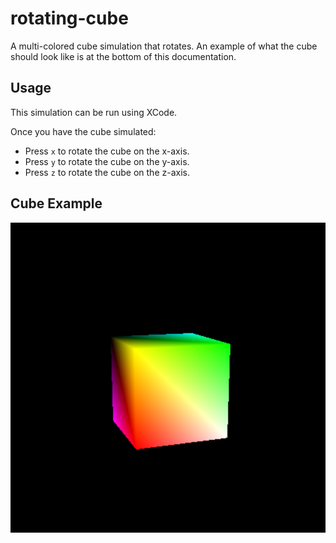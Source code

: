 # rotating-cube
A multi-colored cube simulation that rotates. An example of what the cube should look like is at the bottom of this documentation.

## Usage

This simulation can be run using XCode.

Once you have the cube simulated:

* Press `x` to rotate the cube on the x-axis.
* Press `y` to rotate the cube on the y-axis.
* Press `z` to rotate the cube on the z-axis.


## Cube Example

![Example of Cube](cube-screenshot.png)
